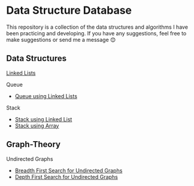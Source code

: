 # Data Structure Database
This repository is a collection of the data structures and algorithms I have been practicing and developing.
If you have any suggestions, feel free to make suggestions or send me a message :blush:

## Data Structures
[Linked Lists]()

Queue
- [Queue using Linked Lists]()

Stack
- [Stack using Linked List]()
- [Stack using Array]()

## Graph-Theory
Undirected Graphs
- [Breadth First Search for Undirected Graphs](https://github.com/carissaoconnell/Data-Structures/blob/main/UndirectedGraphBFS.java)
- [Depth First Search for Undirected Graphs](https://github.com/carissaoconnell/Data-Structures/blob/main/UndirectedGraphDFS.java)
